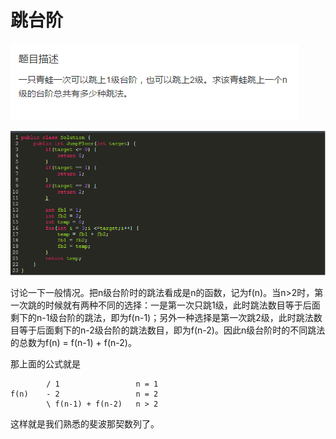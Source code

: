 # 跳台阶

![](/剑指offer/assets/跳台阶_题目.png)

![](/剑指offer/assets/跳台阶_代码.png)

讨论一下一般情况。把n级台阶时的跳法看成是n的函数，记为f(n)。当n>2时，第一次跳的时候就有两种不同的选择：一是第一次只跳1级，此时跳法数目等于后面剩下的n-1级台阶的跳法，即为f(n-1)；另外一种选择是第一次跳2级，此时跳法数目等于后面剩下的n-2级台阶的跳法数目，即为f(n-2)。因此n级台阶时的不同跳法的总数为f(n) = f(n-1) + f(n-2)。

那上面的公式就是
```
        / 1                 n = 1
f(n)    - 2                 n = 2
        \ f(n-1) + f(n-2)   n > 2

```

这样就是我们熟悉的斐波那契数列了。